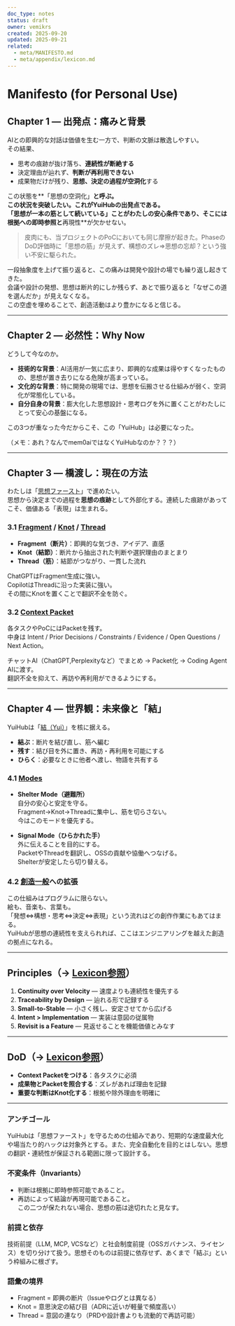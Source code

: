 ```yaml
---
doc_type: notes
status: draft
owner: vemikrs
created: 2025-09-20
updated: 2025-09-21
related:
  - meta/MANIFESTO.md
  - meta/appendix/lexicon.md
---
```


# Manifesto (for Personal Use)

## Chapter 1 — 出発点：痛みと背景
AIとの即興的な対話は価値を生む一方で、判断の文脈は散逸しやすい。  
その結果、  
- 思考の痕跡が抜け落ち、**連続性が断絶する**  
- 決定理由が辿れず、**判断が再利用できない**  
- 成果物だけが残り、**思想、決定の過程が空洞化**する  

この状態を**「思想の空洞化」**と呼ぶ。  
この状況を突破したい。これがYuiHubの出発点である。  
**「思想が一本の筋として続いている」**ことがわたしの安心条件であり、そこには**根拠への即時参照**と**再現性**が欠かせない。  

> 皮肉にも、当プロジェクトのPoCにおいても同じ摩擦が起きた。PhaseのDoD評価時に「思想の筋」が見えず、構想のズレ⇒思想の忘却？という強い不安に駆られた。  

一段抽象度を上げて振り返ると、この痛みは開発や設計の場でも繰り返し起きてきた。  
会議や設計の発想、思想は断片的にしか残らず、あとで振り返ると「なぜこの道を選んだか」が見えなくなる。  
この空虚を埋めることで、創造活動はより豊かになると信じる。  

---

## Chapter 2 — 必然性：Why Now
どうして今なのか。  

- **技術的な背景**：AI活用が一気に広まり、即興的な成果は得やすくなったものの、思想が置き去りになる危険が高まっている。  
- **文化的な背景**：特に開発の現場では、思想を伝搬させる仕組みが弱く、空洞化が常態化している。  
- **自分自身の背景**：膨大化した思想設計・思考ログを外に置くことがわたしにとって安心の基盤になる。  

この3つが重なった今だからこそ、この「YuiHub」は必要になった。  

（メモ：あれ？なんでmem0aiではなくYuiHubなのか？？？）  

---

## Chapter 3 — 橋渡し：現在の方法
わたしは「[思想ファースト](/meta/appendix/lexicon.md#思想ファースト-idea-first)」で進めたい。  
思想から決定までの過程を**思想の痕跡**として外部化する。連続した痕跡があってこそ、価値ある「表現」は生まれる。  

### 3.1 [Fragment](/meta/appendix/lexicon.md#fragment断片) / [Knot](/meta/appendix/lexicon.md#knot結節) / [Thread](/meta/appendix/lexicon.md#thread筋)
- **Fragment（断片）**：即興的な気づき、アイデア、直感  
- **Knot（結節）**：断片から抽出された判断や選択理由のまとまり  
- **Thread（筋）**：結節がつながり、一貫した流れ  

ChatGPTはFragment生成に強い。  
CopilotはThreadに沿った実装に強い。  
その間にKnotを置くことで翻訳不全を防ぐ。  

### 3.2 [Context Packet](/meta/appendix/lexicon.md#context-packet)
各タスクやPoCにはPacketを残す。  
中身は Intent / Prior Decisions / Constraints / Evidence / Open Questions / Next Action。  

チャットAI（ChatGPT,Perplexityなど）でまとめ → Packet化 → Coding Agent AIに渡す。  
翻訳不全を抑えて、再訪や再利用ができるようにする。  

---

## Chapter 4 — 世界観：未来像と「結」
YuiHubは「[結（Yui）](/meta/appendix/lexicon.md#結yui)」を核に据える。  

- **結ぶ**：断片を結び直し、筋へ編む  
- **残す**：結び目を外に置き、再訪・再利用を可能にする  
- **ひらく**：必要なときに他者へ渡し、物語を共有する  

### 4.1 [Modes](/meta/appendix/lexicon.md#modes)
- **Shelter Mode（避難所）**  
  自分の安心と安定を守る。  
  Fragment→Knot→Threadに集中し、筋を切らさない。  
  今はこのモードを優先する。  

- **Signal Mode（ひらかれた手）**  
  外に伝えることを目的にする。  
  PacketやThreadを翻訳し、OSSの貢献や協働へつなげる。  
  Shelterが安定したら切り替える。  

### 4.2 [創造一般](/meta/appendix/lexicon.md#創造一般-general-creativity)への拡張
この仕組みはプログラムに限らない。  
絵も、音楽も、言葉も。  
「発想⇔構想・思考⇔決定⇔表現」という流れはどの創作作業にもあてはまる。  
YuiHubが思想の連続性を支えられれば、ここはエンジニアリングを越えた創造の拠点になれる。  

---

## Principles（→ [Lexicon参照](/meta/appendix/lexicon.md#principles関連)）
1. **Continuity over Velocity** — 速度よりも連続性を優先する  
2. **Traceability by Design** — 辿れる形で記録する  
3. **Small-to-Stable** — 小さく残し、安定させてから広げる  
4. **Intent > Implementation** — 実装は意図の従属物  
5. **Revisit is a Feature** — 見返せることを機能価値とみなす  

---

## DoD（→ [Lexicon参照](/meta/appendix/lexicon.md#dod-definition-of-done受け渡し規格)）
- **Context Packetをつける**：各タスクに必須  
- **成果物とPacketを照合する**：ズレがあれば理由を記録  
- **重要な判断はKnot化する**：根拠や除外理由を明確に  

---

### アンチゴール
YuiHubは「思想ファースト」を守るための仕組みであり、短期的な速度最大化や場当たり的ハックは対象外とする。また、完全自動化を目的とはしない。思想の翻訳・連続性が保証される範囲に限って設計する。

### 不変条件（Invariants）
- 判断は根拠に即時参照可能であること。  
- 再訪によって結論が再現可能であること。  
この二つが保たれない場合、思想の筋は途切れたと見なす。

### 前提と依存
技術前提（LLM, MCP, VCSなど）と社会制度前提（OSSガバナンス、ライセンス）を切り分けて扱う。思想そのものは前提に依存せず、あくまで「結ぶ」という枠組みに根ざす。

### 語彙の境界
- Fragment = 即興の断片（Issueやログとは異なる）  
- Knot = 意思決定の結び目（ADRに近いが軽量で頻度高い）  
- Thread = 意図の連なり（PRDや設計書よりも流動的で再訪可能）  
